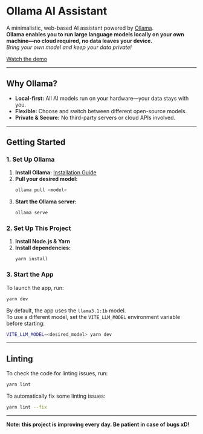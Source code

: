 # Ollama AI Assistant

A minimalistic, web-based AI assistant powered by [Ollama](https://ollama.com/).  
**Ollama enables you to run large language models locally on your own machine—no cloud required, no data leaves your device.**  
_Bring your own model and keep your data private!_

[Watch the demo](https://drive.google.com/file/d/1So2LkN-vT8QHsldwYUiq27YjxEU_jfut/view)

---

## Why Ollama?

- **Local-first:** All AI models run on your hardware—your data stays with you.
- **Flexible:** Choose and switch between different open-source models.
- **Private & Secure:** No third-party servers or cloud APIs involved.

---

## Getting Started

### 1. Set Up Ollama

1. **Install Ollama:** [Installation Guide](https://github.com/ollama/ollama?tab=readme-ov-file#ollama)
2. **Pull your desired model:**
   ```sh
   ollama pull <model>
   ```
3. **Start the Ollama server:**
   ```sh
   ollama serve
   ```

### 2. Set Up This Project

1. **Install Node.js & Yarn**
2. **Install dependencies:**
   ```sh
   yarn install
   ```

### 3. Start the App

To launch the app, run:

```sh
yarn dev
```

By default, the app uses the `llama3.1:1b` model.  
To use a different model, set the `VITE_LLM_MODEL` environment variable before starting:

```sh
VITE_LLM_MODEL=<desired_model> yarn dev
```

---

## Linting

To check the code for linting issues, run:

```sh
yarn lint
```

To automatically fix some linting issues:

```sh
yarn lint --fix
```

---

**Note: this project is improving every day. Be patient in case of bugs xD!**
